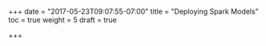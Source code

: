 +++
date = "2017-05-23T09:07:55-07:00"
title = "Deploying Spark Models"
toc = true
weight = 5
draft = true

+++


